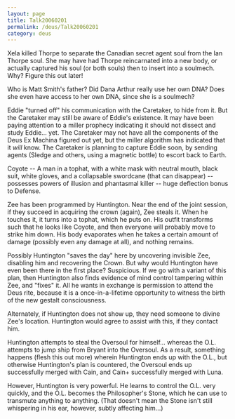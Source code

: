```yaml
---
layout: page
title: Talk20060201
permalink: /deus/Talk20060201
category: deus
---
```

Xela killed Thorpe to separate the Canadian secret agent soul from the Ian Thorpe soul. She may have had Thorpe reincarnated into a new body, or actually captured his soul (or both souls) then to insert into a soulmech. Why? Figure this out later!

Who is Matt Smith's father? Did Dana Arthur really use her own DNA? Does she even have access to her own DNA, since she is a soulmech?

Eddie &quot;turned off&quot; his communication with the Caretaker, to hide from it. But the Caretaker may still be aware of Eddie's existence. It may have been paying attention to a miller prophecy indicating it should not dissect and study Eddie... yet. The Caretaker may not have all the components of the Deus Ex Machina figured out yet, but the miller algorithm has indicated that it *will* know. The Caretaker is planning to capture Eddie soon, by sending agents (Sledge and others, using a magnetic bottle) to escort back to Earth.

Coyote -- A man in a tophat, with a white mask with neutral mouth, black suit, white gloves, and a collapsable swordcane (that can disappear) -- possesses powers of illusion and phantasmal killer -- huge deflection bonus to Defense.

Zee has been programmed by Huntington. Near the end of the joint session, if they succeed in acquiring the crown (again), Zee steals it. When he touches it, it turns into a tophat, which he puts on. His outfit transforms such that he looks like Coyote, and then everyone will probably move to strike him down. His body evaporates when he takes a certain amount of damage (possibly even any damage at all), and nothing remains.

Possibly Huntington &quot;saves the day&quot; here by uncovering invisible Zee, disabling him and recovering the Crown. But why would Huntington have even been there in the first place? Suspicious. If we go with a variant of this plan, then Huntington also finds evidence of mind control tampering within Zee, and &quot;fixes&quot; it. All he wants in exchange is permission to attend the Deus rite, because it is a once-in-a-lifetime opportunity to witness the birth of the new gestalt consciousness.

Alternately, if Huntington does not show up, they need someone to divine Zee's location. Huntington would agree to assist with this, if they contact him.

Huntington attempts to steal the Oversoul for himself... whereas the O.L. attempts to jump ship from Bryant into the Oversoul. As a result, something happens (flesh this out more) wherein Huntington ends up with the O.L., but otherwise Huntington's plan is countered, the Oversoul ends up successfully merged with Cain, and Cain+ successfully merged with Luna.

However, Huntington is very powerful. He learns to control the O.L. very quickly, and the O.L. becomes the Philosopher's Stone, which he can use to transmute anything to anything. (That doesn't mean the Stone isn't still whispering in his ear, however, subtly affecting him...)

